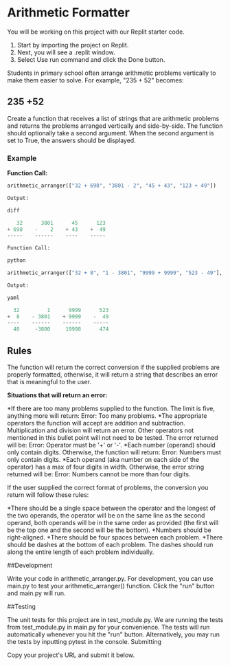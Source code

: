 # Arithmetic Formatter

You will be working on this project with our Replit starter code.

1. Start by importing the project on Replit.
2. Next, you will see a .replit window.
3. Select Use run command and click the Done button.

Students in primary school often arrange arithmetic problems vertically to make them easier to solve. For example, "235 + 52" becomes:

235
+52
---

Create a function that receives a list of strings that are arithmetic problems and returns the problems arranged vertically and side-by-side. The function should optionally take a second argument. When the second argument is set to True, the answers should be displayed.

### Example

**Function Call:**

```python
arithmetic_arranger(["32 + 698", "3801 - 2", "45 + 43", "123 + 49"])

Output:

diff

   32      3801      45      123
+ 698    -    2    + 43    +  49
-----    ------    ----    -----

Function Call:

python

arithmetic_arranger(["32 + 8", "1 - 3801", "9999 + 9999", "523 - 49"], True)

Output:

yaml

  32         1      9999      523
+  8    - 3801    + 9999    -  49
----    ------    ------    -----
  40     -3800     19998      474
```

## Rules

The function will return the correct conversion if the supplied problems are properly formatted, otherwise, it will return a string that describes an error that is meaningful to the user.

**Situations that will return an error:**

   *If there are too many problems supplied to the function. The limit is five, anything more will return: Error: Too many problems.
   *The appropriate operators the function will accept are addition and subtraction. Multiplication and division will return an error. Other operators not mentioned in this bullet point will not need to be tested. The error returned will be: Error: Operator must be '+' or '-'.
   *Each number (operand) should only contain digits. Otherwise, the function will return: Error: Numbers must only contain digits.
   *Each operand (aka number on each side of the operator) has a max of four digits in width. Otherwise, the error string returned will be: Error: Numbers cannot be more than four digits.

If the user supplied the correct format of problems, the conversion you return will follow these rules:

   *There should be a single space between the operator and the longest of the two operands, the operator will be on the same line as the second operand, both operands will be in the same order as provided (the first will be the top one and the second will be the bottom).
   *Numbers should be right-aligned.
   *There should be four spaces between each problem.
   *There should be dashes at the bottom of each problem. The dashes should run along the entire length of each problem individually.

##Development

Write your code in arithmetic_arranger.py. For development, you can use main.py to test your arithmetic_arranger() function. Click the "run" button and main.py will run.

##Testing

The unit tests for this project are in test_module.py. We are running the tests from test_module.py in main.py for your convenience. The tests will run automatically whenever you hit the "run" button. Alternatively, you may run the tests by inputting pytest in the console.
Submitting

Copy your project's URL and submit it below.
